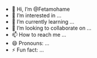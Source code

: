 - 👋 Hi, I’m @Fetamohame
- 👀 I’m interested in ...
- 🌱 I’m currently learning ...
- 💞️ I’m looking to collaborate on ...
- 📫 How to reach me ...
- 😄 Pronouns: ...
- ⚡ Fun fact: ...

<!---
Fetamohame/Fetamohame is a ✨ special ✨ repository because its `README.md` (this file) appears on your GitHub profile.
You can click the Preview link to take a look at your changes.
--->
